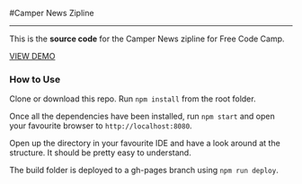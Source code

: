 #Camper News Zipline

___

This is the **source code** for the Camper News zipline for Free Code Camp.

[VIEW DEMO]()

### How to Use
Clone or download this repo. Run `npm install` from the root folder.

Once all the dependencies have been installed, run `npm start` and open your favourite browser to `http://localhost:8080`.

Open up the directory in your favourite IDE and have a look around at the structure. It should be pretty easy to understand.

The build folder is deployed to a gh-pages branch using `npm run deploy`.
